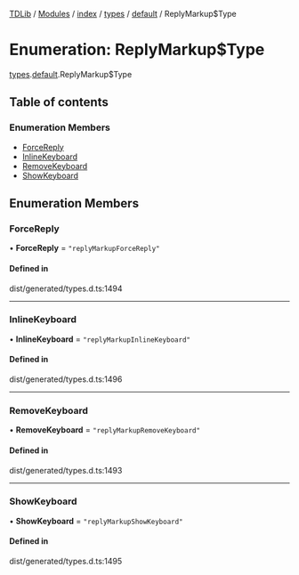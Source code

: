 [TDLib](../README.md) / [Modules](../modules.md) / [index](../modules/index.md) / [types](../modules/index.types.md) / [default](../modules/index.types.default.md) / ReplyMarkup$Type

# Enumeration: ReplyMarkup$Type

[types](../modules/index.types.md).[default](../modules/index.types.default.md).ReplyMarkup$Type

## Table of contents

### Enumeration Members

- [ForceReply](index.types.default.ReplyMarkup_Type.md#forcereply)
- [InlineKeyboard](index.types.default.ReplyMarkup_Type.md#inlinekeyboard)
- [RemoveKeyboard](index.types.default.ReplyMarkup_Type.md#removekeyboard)
- [ShowKeyboard](index.types.default.ReplyMarkup_Type.md#showkeyboard)

## Enumeration Members

### ForceReply

• **ForceReply** = ``"replyMarkupForceReply"``

#### Defined in

dist/generated/types.d.ts:1494

___

### InlineKeyboard

• **InlineKeyboard** = ``"replyMarkupInlineKeyboard"``

#### Defined in

dist/generated/types.d.ts:1496

___

### RemoveKeyboard

• **RemoveKeyboard** = ``"replyMarkupRemoveKeyboard"``

#### Defined in

dist/generated/types.d.ts:1493

___

### ShowKeyboard

• **ShowKeyboard** = ``"replyMarkupShowKeyboard"``

#### Defined in

dist/generated/types.d.ts:1495
